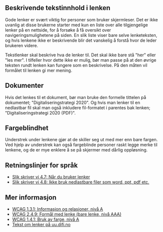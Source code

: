 ## Beskrivende tekstinnhold i lenken

Gode lenker er svært viktig for personer som bruker skjermleser. Det er ikke uvanlig at disse brukerne starter med kun en liste over alle tilgjengelige lenker på en nettside, for å forsøke å få oversikt over navigeringsmulighetene på siden. En slik liste viser bare selve lenketeksten, og hvis lenkene ikke er beskrivende blir det vanskelig å forstå hvor de leder brukeren videre.

Tekstlenker skal beskrive hva de lenker til. Det skal ikke bare stå "her" eller "les mer". I tilfeller hvor dette ikke er mulig, bør man passe på at den øvrige teksten rundt lenken kan fungere som en beskrivelse. På den måten vil formålet til lenken gi mer mening.

## Dokumenter

Hvis det lenkes til et dokument, bør man bruke den formelle tittelen på dokumentet; "Digitaliseringstrategi 2020". Og hvis man lenker til en nedlastbar fil skal man også inkludere fil-formatet i parentes bak lenken; "Digitaliseringstrategi 2020 (PDF)".

## Fargeblindhet

Understrek under lenkene gjør at de skiller seg ut med mer enn bare fargen. Ved hjelp av understrek kan også fargeblinde personer raskt legge merke til lenkene, og de er mye enklere å se på skjermer med dårlig oppløsning.

## Retningslinjer for språk

- [Slik skriver vi 4.7: Når du bruker lenker](/resources/language#4.7-når-du-bruker-lenker)
- [Slik skriver vi 4.8: Ikke bruk nedlastbare filer som word, ppt, pdf etc.](/resources/language#4.8-ikke-bruk-nedlastbare-filer-som-word,-ppt,-pdf-etc.)

## Mer informasjon

- [WCAG 1.3.1: Informasjon og relasjoner, nivå A](https://uu.difi.no/krav-og-regelverk/wcag-20-standarden/131-informasjon-og-relasjoner-niva)
- [WCAG 2.4.9: Formål med lenke (bare lenke, nivå AAA)](https://uu.difi.no/krav-og-regelverk/wcag-20-standarden/ikke-lovpalagte-krav/249-formal-med-lenke-bare-lenke-niva-aaa)
- [WCAG 1.4.1: Bruk av farge, nivå A](https://uu.difi.no/krav-og-regelverk/wcag-20-standarden/141-bruk-av-farge-niva)
- [Tekst om lenker på uu.difi.no](https://uu.difi.no/krav-og-regelverk/losningsforslag-web/lenker)
